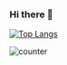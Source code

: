 ### Hi there 👋

[![Top Langs](https://github-readme-stats.vercel.app/api/top-langs/?username=KurKestutis&layout=compact)](https://github.com/KurKestutis/github-readme-stats)

<img style="pointer-events: none;" src="https://komarev.com/ghpvc/?username=KurKestutis" alt="counter" />

<!--
**KurKestutis/KurKestutis** is a ✨ _special_ ✨ repository because its `README.md` (this file) appears on your GitHub profile.

Here are some ideas to get you started:

- 🔭 I’m currently working on ...
- 🌱 I’m currently learning ...
- 👯 I’m looking to collaborate on ...
- 🤔 I’m looking for help with ...
- 💬 Ask me about ...
- 📫 How to reach me: ...
- 😄 Pronouns: ...
- ⚡ Fun fact: ...
-->
